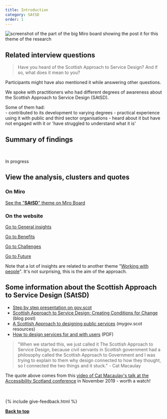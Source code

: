 ```yaml
---
title: Introduction
category: SAtSD
order: 1
---
```


![screenshot of the part of the big Miro board showing the post it for this theme of the research](/practitioner-stories/images/SAtSD/SAtSD.png)


## Related interview questions
<blockquote class="alt">
<p>Have you heard of the Scottish Approach to Service Design? And if so, what does it mean to you?</p>
</blockquote>

Participants might have also mentioned it while answering other questions.

We spoke with practitioners who had different degrees of awareness about the Scottish Approach to Service Design (SAtSD).

<p style="margin-bottom: 0">Some of them had:</p>
- contributed to its development to varying degrees
- practical experience using it with public and third sector organisations
- heard about it but have not engaged with it or 'have struggled to understand what it is'


<h2 class="top-line">Summary of findings</h2>
<br>
<p><span class="tag-alt">In progress</span></p>


<h2 class="top-line">View the analysis, clusters and quotes</h2>

### On Miro

<p><a href="https://miro.com/app/board/o9J_ldOzA14=/?moveToWidget=3074457352333741367&cot=14" target="_blank">See the "<strong>SAtSD</strong>" theme on Miro Board</a></p>

### On the website

<div class="item-nav">
   <p><span><a href="/practitioner-stories/SAtSD/general">Go to General insights</a></span></p>
   <p><span><a href="/practitioner-stories/SAtSD/benefits">Go to Benefits</a></span></p>
   <p><span><a href="/practitioner-stories/SAtSD/challenges">Go to Challenges</a></span></p>
   <p><span><a href="/practitioner-stories/SAtSD/future">Go to Future</a></span></p>
</div>

Note that a lot of insights are related to another theme "[Working with people](/practitioner-stories/Working-with-people/intro)". It's not surprising, this is the aim of the approach.


<h2 class="top-line">Some information about the Scottish Approach to Service Design (SAtSD)</h2>
<ul>
<li><a href="https://www.gov.scot/publications/the-scottish-approach-to-service-design/pages/about-this-resource/" target="_blank">Step by step presentation on gov.scot</a></li>
<li><a href="https://blogs.gov.scot/digital/2019/07/03/scottish-approach-to-service-design-creating-conditions-for-change" target="_blank">Scottish Approach to Service Design: Creating Conditions for Change</a> (blog post)</li>
<li><a href="https://resources.mygov.scot/37f87d5/designing-public-services-in-scotland/why-we-need-design-for-public-services-in-scotland/a-scottish-approach-to-design-for-public-services" target="_blank">A Scottish Approach to designing public services</a> (mygov.scot resources)</li>
<li><a href="/practitioner-stories/images/SAtSD/SAtSD.pdf" target="_blank">How to design services for and with users</a> (PDF)</li>
</ul>

<blockquote>
<p> "When we started this, we just called it The Scottish Approach to Service Design, because civil servants in Scottish government had a philosophy called the Scottish Approach to Government and I was trying to explain to them why design connected to how they thought, so I connected the two things and it stuck." - Cat Macaulay</p>
</blockquote>

<p>The quote above comes from this <a href="https://accessibility.scot/accessible-public-services-are-we-there-yet/" target="_blank">video of Cat Macaulay's talk at the Accessibility Scotland conference</a> in November 2019 - worth a watch!</p>

<br><br>
{% include give-feedback.html %}

<p><a href="#"><strong>Back to top</strong></a></p>

